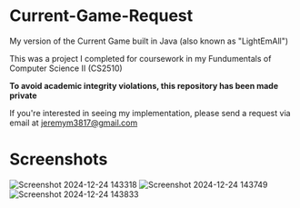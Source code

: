 # Current-Game-Request
My version of the Current Game built in Java (also known as "LightEmAll")

This was a project I completed for coursework in my Fundumentals of Computer Science II (CS2510)

**To avoid academic integrity violations, this repository has been made private**

If you're interested in seeing my implementation, please send a request via email at jeremym3817@gmail.com

# Screenshots

![Screenshot 2024-12-24 143318](https://github.com/user-attachments/assets/0eeeef60-aaec-40f8-a6b0-92dd2e161725)
![Screenshot 2024-12-24 143749](https://github.com/user-attachments/assets/d2c1931b-7ed2-45cb-aec8-1c34869ac813)
![Screenshot 2024-12-24 143833](https://github.com/user-attachments/assets/ede820f1-5c10-4556-8729-ecf9fdcb4d90)
